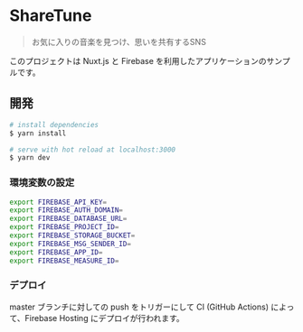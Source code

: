 # ShareTune

> お気に入りの音楽を見つけ、思いを共有するSNS

このプロジェクトは Nuxt.js と Firebase を利用したアプリケーションのサンプルです。

## 開発

``` bash
# install dependencies
$ yarn install

# serve with hot reload at localhost:3000
$ yarn dev
```

### 環境変数の設定
``` bash
export FIREBASE_API_KEY=
export FIREBASE_AUTH_DOMAIN=
export FIREBASE_DATABASE_URL=
export FIREBASE_PROJECT_ID=
export FIREBASE_STORAGE_BUCKET=
export FIREBASE_MSG_SENDER_ID=
export FIREBASE_APP_ID=
export FIREBASE_MEASURE_ID=
```

### デプロイ
master ブランチに対しての push をトリガーにして CI (GitHub Actions) によって、Firebase Hosting にデプロイが行われます。
